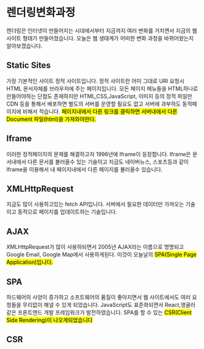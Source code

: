 # 렌더링변화과정
렌더링은 인터넷이 만들어지는 시대에서부터 지금까지 여러 변화를 거치면서 지금의 웹 사이트 형태가 만들어졌습니다. 오늘은 웹 생태계가 어떠한 변화 과정을 바뀌어왔는지 알아보겠습니다.

## Static Sites
가장 기본적인 사이트 정적 사이트입니다. 정적 사이트란 어미 그대로 URI 요청시 HTML 문서자체를 브라우저에 주는 페이지입니다. 모든 페이지 메뉴들을 HTML하나로 만들어야하는 단점도 존재하지만 HTML,CSS,JavaScript, 이미지 등의 정적 파일만 CDN 등을 통해서 배포하면 별도의 서버를 운영할 필요도 없고 서버에 과부하도 동적페이지에 비해서 적습니다.
<mark>페이지내에서 다른 링크를 클릭하면 서버내에서 다른 Document 파일(html)을 가져와야한다.</mark>

## Iframe
이러한 정적페이지의 문제를 해결하고자 1996년에 Iframe이 등장합니다. Iframe은 문서내에서 다른 문서를 불러올수 있는 기술이고 지금도 네이버뉴스, 스포츠등과 같이 Iframe을 이용해서 내 페이지내에서 다른 페이지를 불러올수 있습니다.

## XMLHttpRequest
지금도 많이 사용하고있는 fetch API입니다. 서버에서 필요한 데이터만 가져오는 기술이고 동적으로 페이지를 업데이트하는 기술입니다.

## AJAX
XMLHttpRequest가 많이 사용하되면서 2005년 AJAX라는 이름으로 명명되고 Google Email, Google Map에서 사용하게된다. 이것이 오늘날의 <mark>SPA(Single Page Application)입니다.</mark>

## SPA
하드웨어의 사양이 증가하고 소프트웨어의 품질이 좋아지면서 웹 사이트에서도 여러 요청들을 무리없이 해낼 수 있게 되었습니다.
JavaScript도 표준화되면서 React,앵귤러같은 프론트엔드 개발 프레임워크가 발전하였습니다. SPA를 할 수 있는 <mark>CSR(Client Side Rendering)이 나오게되었습니다</mark>

## CSR

